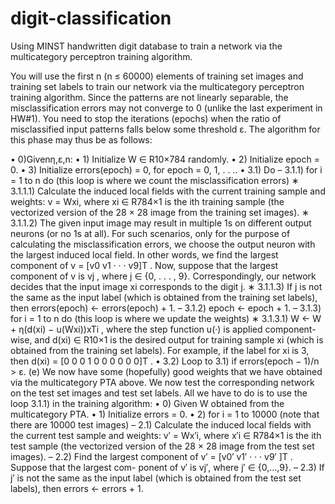 # digit-classification
Using MINST handwritten digit database to train a network via the multicategory perceptron training algorithm.

You will use the first n (n ≤ 60000) elements of training set images and training set labels to train our network via the multicategory perceptron training algorithm. Since the patterns are not linearly separable, the misclassification errors may not converge to 0 (unlike the last experiment in HW#1). You need to stop the iterations (epochs) when the ratio of misclassified input patterns falls below some threshold ε. The algorithm for this phase may thus be as follows:

• 0)Givenη,ε,n:
• 1) Initialize W ∈ R10×784 randomly.
• 2) Initialize epoch = 0.
• 3) Initialize errors(epoch) = 0, for epoch = 0, 1, . . .. • 3.1) Do
– 3.1.1) for i = 1 to n do (this loop is where we count the misclassification errors)
∗ 3.1.1.1) Calculate the induced local fields with the current training sample and weights: v = Wxi, where xi ∈ R784×1 is the ith training sample (the vectorized version of the
28 × 28 image from the training set images).
∗ 3.1.1.2) The given input image may result in multiple 1s on different output neurons (or
no 1s at all). For such scenarios, only for the purpose of calculating the misclassification errors, we choose the output neuron with the largest induced local field. In other words, we find the largest component of v = [v0 v1 · · · v9]T . Now, suppose that the largest component of v is vj , where j ∈ {0, . . . , 9}. Correspondingly, our network decides that the input image xi corresponds to the digit j.
∗ 3.1.1.3) If j is not the same as the input label (which is obtained from the training set labels), then errors(epoch) ← errors(epoch) + 1.
– 3.1.2) epoch ← epoch + 1.
– 3.1.3) for i = 1 to n do (this loop is where we update the weights)
∗ 3.1.3.1) W ← W + η(d(xi) − u(Wxi))xTi , where the step function u(·) is applied component-wise, and d(xi) ∈ R10×1 is the desired output for training sample xi (which is obtained from the training set labels). For example, if the label for xi is 3, then d(xi) = [0 0 0 1 0 0 0 0 0 0]T .
• 3.2) Loop to 3.1) if errors(epoch − 1)/n > ε.
(e) We now have some (hopefully) good weights that we have obtained via the multicategory PTA above. We now test the corresponding network on the test set images and test set labels. All we have to do is to use the loop 3.1.1) in the training algorithm:
• 0) Given W obtained from the multicategory PTA.
• 1) Initialize errors = 0.
• 2) for i = 1 to 10000 (note that there are 10000 test images)
– 2.1) Calculate the induced local fields with the current test sample and weights: v′ = Wx′i, where x′i ∈ R784×1 is the ith test sample (the vectorized version of the 28 × 28 image from the test set images).
– 2.2) Find the largest component of v′ = [v0′ v1′ · · · v9′ ]T . Suppose that the largest com- ponent of v′ is vj′, where j′ ∈ {0,...,9}.
– 2.3) If j′ is not the same as the input label (which is obtained from the test set labels), then errors ← errors + 1.
